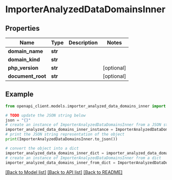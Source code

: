 # ImporterAnalyzedDataDomainsInner


## Properties

Name | Type | Description | Notes
------------ | ------------- | ------------- | -------------
**domain_name** | **str** |  | 
**domain_kind** | **str** |  | 
**php_version** | **str** |  | [optional] 
**document_root** | **str** |  | [optional] 

## Example

```python
from openapi_client.models.importer_analyzed_data_domains_inner import ImporterAnalyzedDataDomainsInner

# TODO update the JSON string below
json = "{}"
# create an instance of ImporterAnalyzedDataDomainsInner from a JSON string
importer_analyzed_data_domains_inner_instance = ImporterAnalyzedDataDomainsInner.from_json(json)
# print the JSON string representation of the object
print(ImporterAnalyzedDataDomainsInner.to_json())

# convert the object into a dict
importer_analyzed_data_domains_inner_dict = importer_analyzed_data_domains_inner_instance.to_dict()
# create an instance of ImporterAnalyzedDataDomainsInner from a dict
importer_analyzed_data_domains_inner_from_dict = ImporterAnalyzedDataDomainsInner.from_dict(importer_analyzed_data_domains_inner_dict)
```
[[Back to Model list]](../README.md#documentation-for-models) [[Back to API list]](../README.md#documentation-for-api-endpoints) [[Back to README]](../README.md)


